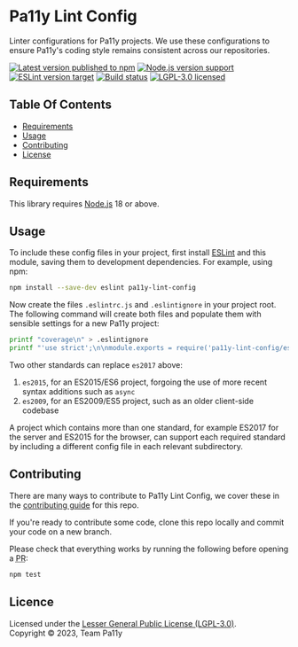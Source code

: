 # Pa11y Lint Config

Linter configurations for Pa11y projects. We use these configurations to ensure Pa11y's coding style remains consistent across our repositories.

[![Latest version published to npm][shield-npm]][info-npm]
[![Node.js version support][shield-node]][info-node]
[![ESLint version target][shield-eslint]][eslint]
[![Build status][shield-build]][info-build]
[![LGPL-3.0 licensed][shield-license]][info-license]

## Table Of Contents

- [Requirements](#requirements)
- [Usage](#usage)
- [Contributing](#contributing)
- [License](#license)

## Requirements

This library requires [Node.js] 18 or above.

## Usage

To include these config files in your project, first install [ESLint] and this module, saving them to development dependencies. For example, using npm:

```sh
npm install --save-dev eslint pa11y-lint-config
```

Now create the files `.eslintrc.js` and `.eslintignore` in your project root. The following command will create both files and populate them with sensible settings for a new Pa11y project:

```sh
printf "coverage\n" > .eslintignore
printf "'use strict';\n\nmodule.exports = require('pa11y-lint-config/eslint/es2017');\n" > .eslintrc.js
```

Two other standards can replace `es2017` above:

1. `es2015`, for an ES2015/ES6 project, forgoing the use of more recent syntax additions such as `async`
1. `es2009`, for an ES2009/ES5 project, such as an older client-side codebase

A project which contains more than one standard, for example ES2017 for the server and ES2015 for the browser, can support each required standard by including a different config file in each relevant subdirectory.

## Contributing

There are many ways to contribute to Pa11y Lint Config, we cover these in the [contributing guide](CONTRIBUTING.md) for this repo.

If you're ready to contribute some code, clone this repo locally and commit your code on a new branch.

Please check that everything works by running the following before opening a <abbr title="pull request">PR</abbr>:

```sh
npm test
```

## Licence

Licensed under the [Lesser General Public License (LGPL-3.0)](LICENSE).<br/>
Copyright &copy; 2023, Team Pa11y



[eslint]: http://eslint.org/
[issues]: https://github.com/pa11y/pa11y-lint-config/issues
[node.js]: https://nodejs.org/

[info-build]: https://github.com/pa11y/pa11y-lint-config/actions/workflows/tests.yml
[info-license]: LICENSE
[info-node]: package.json
[info-npm]: https://www.npmjs.com/package/pa11y-lint-config
[shield-build]: https://github.com/pa11y/pa11y-lint-config/actions/workflows/tests.yml/badge.svg
[shield-eslint]: https://img.shields.io/npm/dependency-version/pa11y-lint-config/dev/eslint
[shield-license]: https://img.shields.io/badge/license-LGPL%203.0-blue
[shield-node]: https://img.shields.io/node/v/pa11y-lint-config
[shield-npm]: https://img.shields.io/npm/v/pa11y-lint-config
